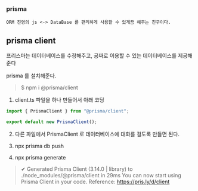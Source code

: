 ### prisma
```
ORM 진영의 js <-> DataBase 를 편리하게 사용할 수 있게끔 해주는 친구이다. 
```

## prisma client
프리스마는 데이터베이스를 수정해주고, 공짜로 이용할 수 있는 데이터베이스를 제공해준다

prisma 를 설치해준다.

> $ npm i @prisma/client

1. client.ts 파일을 하나 만들어서 아래 코딩
```js
import { PrismaClient } from "@prisma/client";

export default new PrismaClient();
```
2. 다른 파일에서 PrismaClient 로 데이터베이스에 대화를 걸도록 만들면 된다.

3. npx prisma db push

4. npx prisma generate

>✔ Generated Prisma Client (3.14.0 | library) to ./node_modules/@prisma/client in 29ms You can now start using Prisma Client in your code. Reference: https://pris.ly/d/client